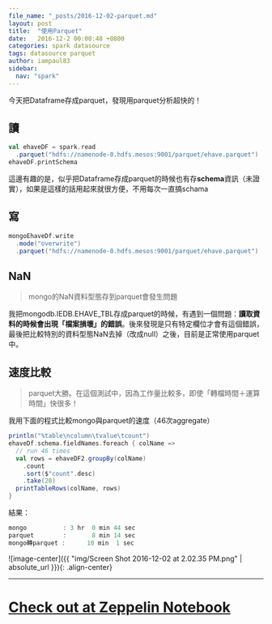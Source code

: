 ```yaml
---
file_name: "_posts/2016-12-02-parquet.md"
layout: post
title:  "使用Parquet"
date:   2016-12-2 00:00:48 +0800
categories: spark datasource
tags: datasource parquet
author: iampaul83
sidebar:
  nav: "spark"
---
```


今天把Dataframe存成parquet，發現用parquet分析超快的！


## 讀

```scala
val ehaveDF = spark.read
  .parquet("hdfs://namenode-0.hdfs.mesos:9001/parquet/ehave.parquet")
ehaveDF.printSchema
```

這邊有趣的是，似乎把Dataframe存成parquet的時候也有存**schema**資訊（未證實），如果是這樣的話用起來就很方便，不用每次一直搞schama


## 寫

```scala
mongoEhaveDf.write
  .mode("overwrite")
  .parquet("hdfs://namenode-0.hdfs.mesos:9001/parquet/ehave.parquet")
```


## NaN

> mongo的NaN資料型態存到parquet會發生問題

我把mongodb.IEDB.EHAVE_TBL存成parquet的時候，有遇到一個問題：__讀取資料的時候會出現「檔案損壞」的錯誤__。後來發現是只有特定欄位才會有這個錯誤，最後把比較特別的資料型態NaN去掉（改成null）之後，目前是正常使用parquet中。


## 速度比較

> parquet大勝。在這個測試中，因為工作量比較多，即使「轉檔時間＋運算時間」快很多！

我用下面的程式比較mongo與parquet的速度（46次aggregate）

```scala
println("%table\ncolumn\tvalue\tcount")
ehaveDf.schema.fieldNames.foreach { colName =>
  // run 46 times
  val rows = ehaveDF2.groupBy(colName)
    .count
    .sort($"count".desc)
    .take(20)
  printTableRows(colName, rows)
}
```

結果：

```c
mongo          : 3 hr  0 min 44 sec
parquet        :       8 min 14 sec
mongo轉parquet :      10 min  1 sec
```

![image-center]({{ "img/Screen Shot 2016-12-02 at 2.02.35 PM.png" | absolute_url }}){: .align-center}

---

# <a href="http://192.168.2.230/service/zeppelin2/#/notebook/2C292B1WN" class="btn btn--large" target="_black">Check out at Zeppelin Notebook</a>
